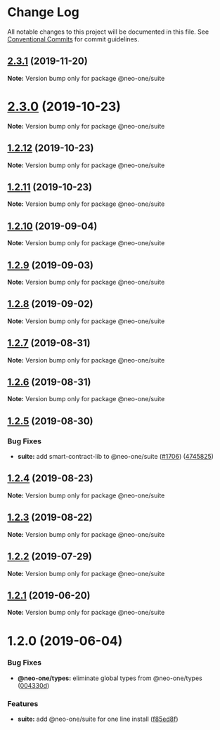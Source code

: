# Change Log

All notable changes to this project will be documented in this file.
See [Conventional Commits](https://conventionalcommits.org) for commit guidelines.

## [2.3.1](https://github.com/neo-one-suite/neo-one/compare/@neo-one/suite@2.3.0...@neo-one/suite@2.3.1) (2019-11-20)

**Note:** Version bump only for package @neo-one/suite





# [2.3.0](https://github.com/neo-one-suite/neo-one/compare/@neo-one/suite@1.2.12...@neo-one/suite@2.3.0) (2019-10-23)

**Note:** Version bump only for package @neo-one/suite





## [1.2.12](https://github.com/neo-one-suite/neo-one/compare/@neo-one/suite@1.2.11...@neo-one/suite@1.2.12) (2019-10-23)

**Note:** Version bump only for package @neo-one/suite





## [1.2.11](https://github.com/neo-one-suite/neo-one/compare/@neo-one/suite@1.2.10...@neo-one/suite@1.2.11) (2019-10-23)

**Note:** Version bump only for package @neo-one/suite





## [1.2.10](https://github.com/neo-one-suite/neo-one/compare/@neo-one/suite@1.2.9...@neo-one/suite@1.2.10) (2019-09-04)

**Note:** Version bump only for package @neo-one/suite





## [1.2.9](https://github.com/neo-one-suite/neo-one/compare/@neo-one/suite@1.2.8...@neo-one/suite@1.2.9) (2019-09-03)

**Note:** Version bump only for package @neo-one/suite





## [1.2.8](https://github.com/neo-one-suite/neo-one/compare/@neo-one/suite@1.2.7...@neo-one/suite@1.2.8) (2019-09-02)

**Note:** Version bump only for package @neo-one/suite





## [1.2.7](https://github.com/neo-one-suite/neo-one/compare/@neo-one/suite@1.2.6...@neo-one/suite@1.2.7) (2019-08-31)

**Note:** Version bump only for package @neo-one/suite





## [1.2.6](https://github.com/neo-one-suite/neo-one/compare/@neo-one/suite@1.2.5...@neo-one/suite@1.2.6) (2019-08-31)

**Note:** Version bump only for package @neo-one/suite





## [1.2.5](https://github.com/neo-one-suite/neo-one/compare/@neo-one/suite@1.2.4...@neo-one/suite@1.2.5) (2019-08-30)


### Bug Fixes

* **suite:** add smart-contract-lib to @neo-one/suite ([#1706](https://github.com/neo-one-suite/neo-one/issues/1706)) ([4745825](https://github.com/neo-one-suite/neo-one/commit/4745825))





## [1.2.4](https://github.com/neo-one-suite/neo-one/compare/@neo-one/suite@1.2.3...@neo-one/suite@1.2.4) (2019-08-23)

**Note:** Version bump only for package @neo-one/suite





## [1.2.3](https://github.com/neo-one-suite/neo-one/compare/@neo-one/suite@1.2.2...@neo-one/suite@1.2.3) (2019-08-22)

**Note:** Version bump only for package @neo-one/suite





## [1.2.2](https://github.com/neo-one-suite/neo-one/compare/@neo-one/suite@1.2.1...@neo-one/suite@1.2.2) (2019-07-29)

**Note:** Version bump only for package @neo-one/suite





## [1.2.1](https://github.com/neo-one-suite/neo-one/compare/@neo-one/suite@1.2.0...@neo-one/suite@1.2.1) (2019-06-20)

**Note:** Version bump only for package @neo-one/suite





# 1.2.0 (2019-06-04)


### Bug Fixes

* **@neo-one/types:** eliminate global types from @neo-one/types ([004330d](https://github.com/neo-one-suite/neo-one/commit/004330d))


### Features

* **suite:** add @neo-one/suite for one line install ([f85ed8f](https://github.com/neo-one-suite/neo-one/commit/f85ed8f))
